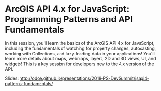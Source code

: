 # ArcGIS API 4.x for JavaScript: Programming Patterns and API Fundamentals

In this session, you'll learn the basics of the ArcGIS API 4.x for JavaScript, including the fundamentals of watching for property changes, autocasting, working with Collections, and lazy-loading data in your applications! You'll learn more details about maps, webmaps, layers, 2D and 3D views, UI, and widgets! This is a key session for developers new to the 4.x version of the API.


Slides: http://odoe.github.io/presentations/2018-PS-DevSummit/jsapi4-patterns-fundamentals/
